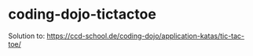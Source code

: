 # coding-dojo-tictactoe

Solution to: https://ccd-school.de/coding-dojo/application-katas/tic-tac-toe/
